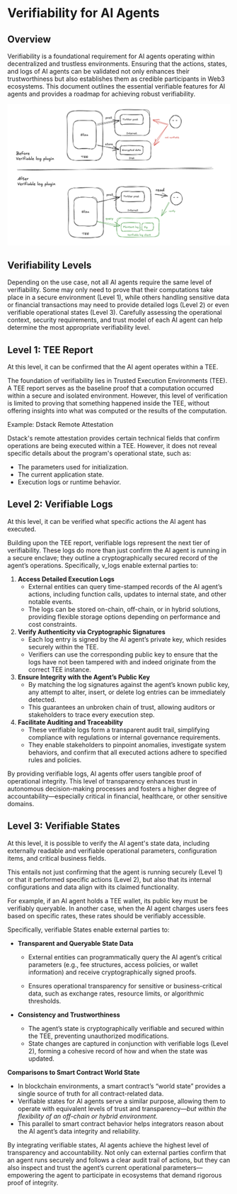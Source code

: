# Verifiability for AI Agents

## Overview

Verifiability is a foundational requirement for AI agents operating within decentralized and trustless environments. Ensuring that the actions, states, and logs of AI agents can be validated not only enhances their trustworthiness but also establishes them as credible participants in Web3 ecosystems. This document outlines the essential verifiable features for AI agents and provides a roadmap for achieving robust verifiability.

![img1.png](./Feat_Verifiable_log/img1.png)



## Verifiability Levels

Depending on the use case, not all AI agents require the same level of verifiability. Some may only need to prove that their computations take place in a secure environment (Level 1), while others handling sensitive data or financial transactions may need to provide detailed logs (Level 2) or even verifiable operational states (Level 3). Carefully assessing the operational context, security requirements, and trust model of each AI agent can help determine the most appropriate verifiability level.



## Level 1: TEE Report

At this level, it can be confirmed that the AI agent operates within a TEE.

The foundation of verifiability lies in Trusted Execution Environments (TEE). A TEE report serves as the baseline proof that a computation occurred within a secure and isolated environment. However, this level of verification is limited to proving that something happened inside the TEE, without offering insights into what was computed or the results of the computation.

Example: Dstack Remote Attestation

Dstack's remote attestation provides certain technical fields that confirm operations are being executed within a TEE. However, it does not reveal specific details about the program's operational state, such as:

* The parameters used for initialization.
* The current application state.
* Execution logs or runtime behavior.



## Level 2: Verifiable Logs
At this level, it can be verified what specific actions the AI agent has executed.

Building upon the TEE report, verifiable logs represent the next tier of verifiability. These logs do more than just confirm the AI agent is running in a secure enclave; they outline a cryptographically secured record of the agent’s operations. Specifically, v_logs enable external parties to:

1. **Access Detailed Execution Logs**
   - External entities can query time-stamped records of the AI agent’s actions, including function calls, updates to internal state, and other notable events.
   - The logs can be stored on-chain, off-chain, or in hybrid solutions, providing flexible storage options depending on performance and cost constraints.
2. **Verify Authenticity via Cryptographic Signatures**
   - Each log entry is signed by the AI agent’s private key, which resides securely within the TEE.
   - Verifiers can use the corresponding public key to ensure that the logs have not been tampered with and indeed originate from the correct TEE instance.
3. **Ensure Integrity with the Agent’s Public Key**
   - By matching the log signatures against the agent’s known public key, any attempt to alter, insert, or delete log entries can be immediately detected.
   - This guarantees an unbroken chain of trust, allowing auditors or stakeholders to trace every execution step.
4. **Facilitate Auditing and Traceability**
   - These verifiable logs form a transparent audit trail, simplifying compliance with regulations or internal governance requirements.
   - They enable stakeholders to pinpoint anomalies, investigate system behaviors, and confirm that all executed actions adhere to specified rules and policies.

By providing verifiable logs, AI agents offer users tangible proof of operational integrity. This level of transparency enhances trust in autonomous decision-making processes and fosters a higher degree of accountability—especially critical in financial, healthcare, or other sensitive domains.



## Level 3: Verifiable States

At this level, it is possible to verify the AI agent's state data, including externally readable and verifiable operational parameters, configuration items, and critical business fields.

This entails not just confirming that the agent is running securely (Level 1) or that it performed specific actions (Level 2), but also that its internal configurations and data align with its claimed functionality.

For example, if an AI agent holds a TEE wallet, its public key must be verifiably queryable. In another case, when the AI agent charges users fees based on specific rates, these rates should be verifiably accessible.

Specifically, verifiable States enable external parties to:

* **Transparent and Queryable State Data**

  - External entities can programmatically query the AI agent’s critical parameters (e.g., fee structures, access policies, or wallet information) and receive cryptographically signed proofs.

  - Ensures operational transparency for sensitive or business-critical data, such as exchange rates, resource limits, or algorithmic thresholds.

* **Consistency and Trustworthiness**

  - The agent’s state is cryptographically verifiable and secured within the TEE, preventing unauthorized modifications.
  - State changes are captured in conjunction with verifiable logs (Level 2), forming a cohesive record of how and when the state was updated.

  

**Comparisons to Smart Contract World State**

- In blockchain environments, a smart contract’s “world state” provides a single source of truth for all contract-related data.
- Verifiable states for AI agents serve a similar purpose, allowing them to operate with equivalent levels of trust and transparency—*but within the flexibility of an off-chain or hybrid environment.*
- This parallel to smart contract behavior helps integrators reason about the AI agent’s data integrity and reliability.



By integrating verifiable states, AI agents achieve the highest level of transparency and accountability. Not only can external parties confirm that an agent runs securely and follows a clear audit trail of actions, but they can also inspect and trust the agent’s current operational parameters—empowering the agent to participate in ecosystems that demand rigorous proof of integrity.